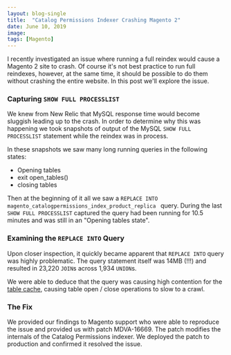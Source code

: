 ```yaml
---
layout: blog-single
title:  "Catalog Permissions Indexer Crashing Magento 2"
date: June 10, 2019
image: 
tags: [Magento]
---
```


I recently investigated an issue where running a full reindex would cause a Magento 2 site to crash. Of course it's not best practice to run full reindexes, however, at the same time, it should be possible to do them without crashing the entire website. In this post we'll explore the issue.

<!-- excerpt_separator -->

### Capturing `SHOW FULL PROCESSLIST`

We knew from New Relic that MySQL response time would become sluggish leading up to the crash. In order to determine why this was happening we took snapshots of output of the MySQL `SHOW FULL PROCESSLIST` statement while the reindex was in process.

In these snapshots we saw many long running queries in the following states:

- Opening tables
- exit open_tables()
- closing tables

Then at the beginning of it all we saw a `REPLACE INTO magento_catalogpermissions_index_product_replica ` query. During the last `SHOW FULL PROCESSLIST` captured the query had been running for 10.5 minutes and was still in an "Opening tables state".

### Examining the `REPLACE INTO` Query

Upon closer inspection, it quickly became apparent that `REPLACE INTO` query was highly problematic. The query statement itself was 14MB (!!!) and resulted in 23,220 `JOIN`s across 1,934 `UNION`s.

We were able to deduce that the query was causing high contention for the [table cache](https://dev.mysql.com/doc/refman/8.0/en/server-system-variables.html#sysvar_table_open_cache), causing table open / close operations to slow to a crawl.

### The Fix

We provided our findings to Magento support who were able to reproduce the issue and provided us with patch MDVA-16669. The patch modifies the internals of the Catalog Permissions indexer. We deployed the patch to production and confirmed it resolved the issue.
